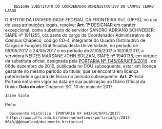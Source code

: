         DESIGNA SUBSTITUTO DO COORDENADOR ADMINISTRATIVO DO CAMPUS CERRO LARGO  

 O REITOR DA UNIVERSIDADE FEDERAL DA FRONTEIRA SUL (UFFS), no uso de suas atribuições legais, resolve:   **Art. 1º** DESIGNAR em caráter excepcional, como substituto do servidor SANDRO ADRIANO SCHNEIDER, SIAPE nº 1911255, ocupante do cargo de Coordenador Administrativo do *Campus* Chapecó, código CD-4, integrante do Quadro Distributivo de Cargos e Funções Gratificadas desta Universidade, no período de 05/05/2017 a 24/05/2017 e no período de 31/05/2017 a 10/06/2017, a servidora NEIDES MARSANE JOHN BOLZAN, SIAPE nº 1940138, em virtude da substituta oficial, designada pela [PORTARIA Nº 1145/GR/UFFS/2016](https://www.uffs.edu.br/atos-normativos/portaria/gr/2016-1145)  , de 06de dezembro de 2016, publicada no DOU subsequente, estar em licença gestante no mesmo período do titular, que se encontra em licença paternidade e gozará de férias no período subsequente.   **Art. 2º** Esta Portaria entra em vigor na data de sua publicação no Diário Oficial da União.      **Data do ato:** Chapecó-SC, 10 de maio de 2017.   
 

    Jaime Giolo   
 Reitor 

      Documento Histórico  [PORTARIA Nº 643/GR/UFFS/2017](https://www.uffs.edu.br/atos-normativos/portaria/gr/2017-0643/@@download/documento_historico)     
      